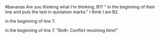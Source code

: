 #bananas
Are you thinking what I'm thinking, B1? " in the beginning of their line and puts the text in quotation marks."
I think I am B2.



in the beginning of line 7.

in the beginning of line 7.  "Both: Conflict resolving time!"